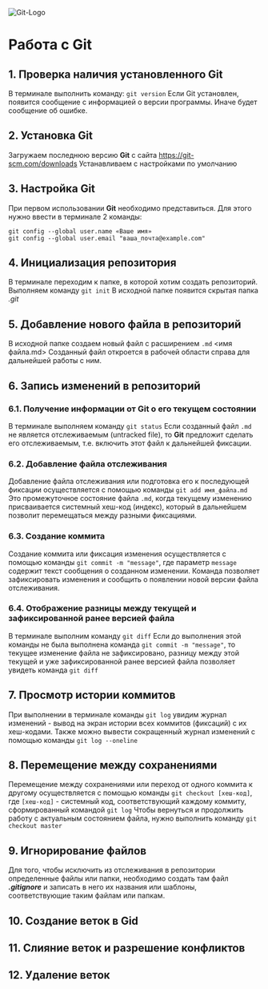 ![Git-Logo](img_7.jpg)
# Работа с Git
## 1. Проверка наличия установленного Git
В терминале выполнить команду: `git version`
Если Git установлен, появится сообщение с информацией о версии программы. Иначе будет сообщение об ошибке.

## 2. Установка Git
Загружаем последнюю версию **Git** с сайта https://git-scm.com/downloads
Устанавливаем с настройками по умолчанию

## 3. Настройка Git
При первом использовании **Git** необходимо представиться. Для этого нужно ввести в терминале 2 команды:
```
git config --global user.name «Ваше имя»
git config --global user.email "ваша_почта@example.com"
```
## 4. Инициализация репозитория
В терминале переходим к папке, в которой хотим создать репозиторий. Выполняем команду `git init`
В исходной папке появится скрытая папка *.git*

## 5. Добавление нового файла в репозиторий
В исходной папке создаем новый файл с расширением `.md` <имя файла.md> Созданный файл откроется в рабочей области справа для дальнейшей работы с ним.

## 6. Запись изменений в репозиторий
### 6.1. Получение информации от Git о его текущем состоянии
В терминале выполняем команду `git status` Если созданный файл `.md` не является отслеживаемым (untracked file), то **Git** предложит сделать его отслеживаемым, т.е. включить этот файл к дальнейшей фиксации.
### 6.2. Добавление файла отслеживания
Добавление файла отслеживания или подготовка его к последующей фиксации осуществляется с помощью команды `git add имя_файла.md` Это промежуточное состояние файла `.md`, когда текущему изменению присваивается системный хеш-код (индекс), который в дальнейшем позволит перемещаться между разными фиксациями.
### 6.3. Создание коммита
Создание коммита или фиксация изменения осуществляется с помощью команды `git commit -m "message"`, где параметр `message` содержит текст сообщения о созданном изменении. Команда позволяет зафиксировать изменения и сообщить о появлении новой версии файла отслеживания.
### 6.4. Отображение разницы между текущей и зафиксированной ранее версией файла
В терминале выполним команду `git diff` Если до выполнения этой команды не была выполнена команда `git commit -m "message"`, то текущее изменение файла не зафиксировано, разницу между этой текущей и уже зафиксированной ранее версией файла позволяет увидеть команда `git diff`

## 7. Просмотр истории коммитов
При выполнении в терминале команды `git log` увидим журнал изменений - вывод на экран истории всех коммитов (фиксаций) с их хеш-кодами. Также можно вывести сокращенный журнал изменений с помощью команды `git log --oneline`

## 8. Перемещение между сохранениями
Перемещение между сохранениями или переход от одного коммита к другому осуществляется с помощью команды `git checkout [хеш-код]`, где `[хеш-код]` - системный код, соответствующий каждому коммиту, сформированный командой `git log` Чтобы вернуться и продолжить работу с актуальным состоянием файла, нужно выполнить команду `git checkout master`

## 9. Игнорирование файлов
Для того, чтобы исключить из отслеживания в репозитории определенные файлы или папки, необходимо создать там файл ***.gitignore*** и записать в него их названия или шаблоны, соответствующие таким файлам или папкам.

## 10. Создание веток в Gid
## 11. Слияние веток и разрешение конфликтов
## 12. Удаление веток


